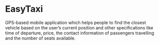 # EasyTaxi
 GPS-based mobile application which helps people to find the closest vehicle based on the user’s current position and other specifications like time of departure, price, the contact information of passengers travelling and the number of seats available.
